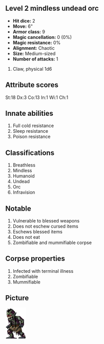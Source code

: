 ## Level 2 mindless undead orc

- **Hit dice:** 2
- **Move:** 6"
- **Armor class:** 9
- **Magic cancellation:** 0 (0%)
- **Magic resistance:** 0%
- **Alignment:** Chaotic
- **Size:** Medium-sized
- **Number of attacks:** 1
1. Claw, physical 1d6

## Attribute scores

St:18 Dx:3 Co:13 In:1 Wi:1 Ch:1

## Innate abilities

1. Full cold resistance
2. Sleep resistance
3. Poison resistance

## Classifications

1. Breathless
2. Mindless
3. Humanoid
4. Undead
5. Orc
6. Infravision

## Notable

1. Vulnerable to blessed weapons
2. Does not eschew cursed items
3. Eschews blessed items
4. Does not eat
5. Zombifiable and mummifiable corpse

## Corpse properties

1. Infected with terminal illness
2. Zombifiable
3. Mummifiable

## Picture

![Orc zombie](https://github.com/hyvanmielenpelit/GnollHackTileSet/blob/main/Monsters/orc_zombie/orc_zombie.png)
